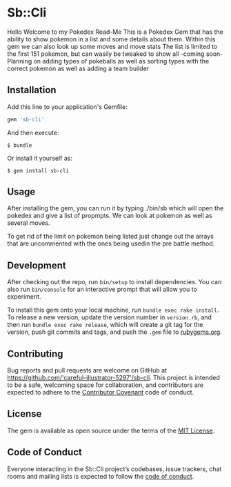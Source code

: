 # Sb::Cli
Hello Welcome to my Pokedex Read-Me
This is a Pokedex Gem that has the ability to show pokemon in a list and some details about them. 
Within this gem we can also look up some moves and move stats
The list is limited to the first 151 pokemon, but can wasily be tweaked to show all
-coming soon-
Planning on adding types of pokeballs as well as sorting types with the correct pokemon
as well as adding a team builder


## Installation

Add this line to your application's Gemfile:

```ruby
gem 'sb-cli'
```

And then execute:

    $ bundle

Or install it yourself as:

    $ gem install sb-cli

## Usage

After installing the gem, you can run it by typing ./bin/sb which will open the 
pokedex and give a list of propmpts. We can look at pokemon as well as several moves.

To get rid of the limit on pokemon being listed just change out the arrays that are uncommented 
with the ones being usedin the pre battle method.

## Development

After checking out the repo, run `bin/setup` to install dependencies. You can also run `bin/console` for an interactive prompt that will allow you to experiment.

To install this gem onto your local machine, run `bundle exec rake install`. To release a new version, update the version number in `version.rb`, and then run `bundle exec rake release`, which will create a git tag for the version, push git commits and tags, and push the `.gem` file to [rubygems.org](https://rubygems.org).

## Contributing

Bug reports and pull requests are welcome on GitHub at https://github.com/'careful-illustrator-5297'/sb-cli. This project is intended to be a safe, welcoming space for collaboration, and contributors are expected to adhere to the [Contributor Covenant](http://contributor-covenant.org) code of conduct.

## License

The gem is available as open source under the terms of the [MIT License](https://opensource.org/licenses/MIT).

## Code of Conduct

Everyone interacting in the Sb::Cli project’s codebases, issue trackers, chat rooms and mailing lists is expected to follow the [code of conduct](https://github.com/'careful-illustrator-5297'/sb-cli/blob/master/CODE_OF_CONDUCT.md).

